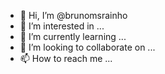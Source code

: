 - 👋 Hi, I’m @brunomsrainho
- 👀 I’m interested in ...
- 🌱 I’m currently learning ...
- 💞️ I’m looking to collaborate on ...
- 📫 How to reach me ...

<!---
brunomsrainho/brunomsrainho is a ✨ special ✨ repository because its `README.md` (this file) appears on your GitHub profile.
You can click the Preview link to take a look at your changes.
--->
